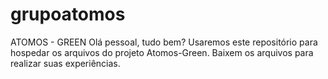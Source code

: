 # grupoatomos
ATOMOS - GREEN
Olá pessoal, tudo bem?
Usaremos este repositório para hospedar os arquivos do projeto Atomos-Green.
Baixem os arquivos para realizar suas experiências.
